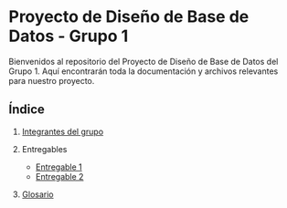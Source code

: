 # Proyecto de Diseño de Base de Datos - Grupo 1

Bienvenidos al repositorio del Proyecto de Diseño de Base de Datos del Grupo 1. Aquí encontrarán toda la documentación y archivos relevantes para nuestro proyecto.

## Índice

1. [Integrantes del grupo](01.%20integrantes/integrantes.md)

2. Entregables
   * [Entregable 1](02.%20entregables/entregable%201/entregable%201.md)
   * [Entregable 2](02.%20entregables/entregable%202/entregable%202.md)

3. [Glosario](03.%20glosario/glosario.md)
